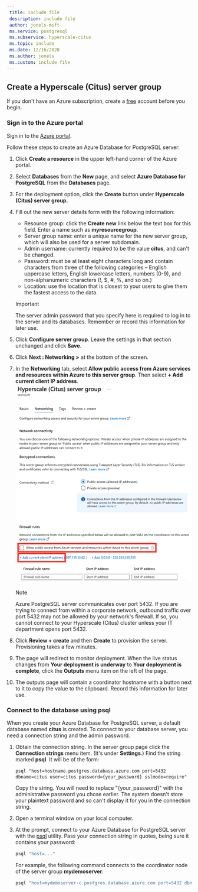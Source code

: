 ```yaml
---
 title: include file
 description: include file
 author: jonels-msft
 ms.service: postgresql
 ms.subservice: hyperscale-citus
 ms.topic: include
 ms.date: 12/16/2020
 ms.author: jonels
 ms.custom: include file
---
```


## Create a Hyperscale (Citus) server group

If you don't have an Azure subscription, create a [free](https://azure.microsoft.com/free/) account before you begin.

### Sign in to the Azure portal

Sign in to the [Azure portal](https://portal.azure.com).


Follow these steps to create an Azure Database for PostgreSQL server:
1. Click **Create a resource**  in the upper left-hand corner of the Azure portal.
2. Select **Databases** from the **New** page, and select **Azure Database for PostgreSQL** from the **Databases** page.
3. For the deployment option, click the **Create** button under **Hyperscale (Citus) server group.**
4. Fill out the new server details form with the following information:
   - Resource group: click the **Create new** link below the text box for this field. Enter a name such as **myresourcegroup**.
   - Server group name: enter a unique name for the new server group, which will also be used for a server subdomain.
   - Admin username: currently required to be the value **citus**, and can't be changed.
   - Password: must be at least eight characters long and contain characters from three of the following categories – English uppercase letters, English lowercase letters, numbers (0-9), and non-alphanumeric characters (!, $, #, %, and so on.)
   - Location: use the location that is closest to your users to give them the fastest access to the data.

   > [!IMPORTANT]
   > The server admin password that you specify here is required to log in to the server and its databases. Remember or record this information for later use.

5. Click **Configure server group**. Leave the settings in that section unchanged and click **Save**.
6. Click **Next : Networking >** at the bottom of the screen.
7. In the **Networking** tab, select **Allow public access from Azure services and resources within Azure to this server group**. Then select **+ Add current client IP address**.
   ![Public endpoint selected](./media/azure-postgresql-hyperscale-create-db/network-public-endpoint.png)
   > [!NOTE]
   > Azure PostgreSQL server communicates over port 5432. If you are trying to connect from within a corporate network, outbound traffic over port 5432 may not be allowed by your network's firewall. If so, you cannot connect to your Hyperscale (Citus) cluster unless your IT department opens port 5432.
   >

8. Click **Review + create** and then **Create** to provision the server. Provisioning takes a few minutes.
9. The page will redirect to monitor deployment. When the live status changes from **Your deployment is underway** to **Your deployment is complete**, click the **Outputs** menu item on the left of the page.
10. The outputs page will contain a coordinator hostname with a button next to it to copy the value to the clipboard. Record this information for later use.

### Connect to the database using psql

When you create your Azure Database for PostgreSQL server, a default database named **citus** is created. To connect to your database server, you need a connection string and the admin password.

1. Obtain the connection string. In the server group page click the **Connection strings** menu item. (It's under **Settings**.) Find the string marked **psql**. It will be of the form:

   ```
   psql "host=hostname.postgres.database.azure.com port=5432 dbname=citus user=citus password={your_password} sslmode=require"
   ```

   Copy the string. You will need to replace "{your\_password}" with the administrative password you chose earlier. The system doesn't store your plaintext password and so can't display it for you in the connection string.

2. Open a terminal window on your local computer.

3. At the prompt, connect to your Azure Database for PostgreSQL server with the [psql](https://www.postgresql.org/docs/current/app-psql.html) utility. Pass your connection string in quotes, being sure it contains your password:
   ```bash
   psql "host=..."
   ```

   For example, the following command connects to the coordinator node of the server group **mydemoserver**:

   ```bash
   psql "host=mydemoserver-c.postgres.database.azure.com port=5432 dbname=citus user=citus password={your_password} sslmode=require"
   ```
